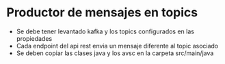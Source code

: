 # Productor de mensajes en topics

* Se debe tener levantado kafka y los topics configurados en las propiedades
* Cada endpoint del api rest envia un mensaje diferente al topic asociado
* Se deben copiar las clases java y los avsc  en la carpeta src/main/java